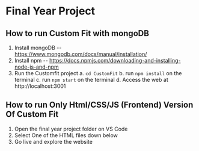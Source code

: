 # Final Year Project

## How to run Custom Fit with mongoDB

1. Install mongoDB -- https://www.mongodb.com/docs/manual/installation/
2. Install npm -- https://docs.npmjs.com/downloading-and-installing-node-js-and-npm
3. Run the Customfit project 
   a. `cd CustomFit`
   b. run `npm install` on the terminal
   c. run `npm start` on the terminal
   d. Access the web at  http://localhost:3001

## How to run Only Html/CSS/JS (Frontend) Version Of Custom Fit 
1. Open the final year project folder on VS Code
2. Select One of the HTML files down below
3. Go live and explore the website
